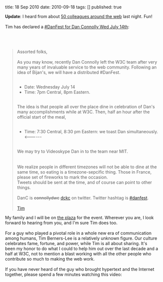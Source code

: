 title: 18 Sep 2010
date: 2010-09-18
tags: []
published: true

<div style="text-align: left;"><b>Update</b>: I heard from about <a href="http://twitter.com/dckc/danfest/members">50 colleagues around the web</a> last night. Fun!</div><br />
Tim has declared a <a href="http://lists.w3.org/Archives/Public/semantic-web/2010Jul/0300.html">#DanFest for Dan Connolly Wed July 14th</a>:<br />
<br />
<a name='more'></a><br />
<br />
<blockquote>Assorted folks,<br />
<br />
As you may know, recently Dan Connolly left the W3C team after very many years of invaluable service to the web community. Following an idea of Bijan's, we will have a distributed #DanFest.<br />
<br />
<ul><li>Date: Wednesday July 14&nbsp;&nbsp;</li>
<li>Time: 7pm Central, 8pm Eastern.&nbsp;</li>
</ul><br />
The idea is that people all over the place dine in celebration of Dan's many accomplishments while at W3C.&nbsp;Then, half an hour after the official start of the meal,<br />
<br />
<ul><li>Time: 7:30 Central, 8:30 pm Eastern: we toast Dan simultaneously. &lt;------&nbsp;</li>
</ul><br />
We may try to Videoskype Dan in to the team near MIT.<br />
<br />
<br />
We realize people in different timezones will not be able to dine at the same time, so eating is a timezone-sepcific thing. Those in France, please set of fireworks to mark the occasion.<br />
Tweets should be sent at the time, and of course can point to other things.<br />
<br />
DanC is <strike>connollydwc</strike> <a href="http://twitter.com/dckc">dckc</a> on twitter. Twitter hashtag is <a href="http://twitter.com/search?q=%23danfest">#danfest</a>.<br />
<br />
<a href="http://www.w3.org/People/Berners-Lee/">Tim</a></blockquote>My family and I will be on <a href="http://en.wikipedia.org/wiki/Country_Club_Plaza">the plaza</a> for the event. Wherever you are, I look forward to hearing from you, and I'm sure Tim does too.<br />
<br />
For a guy who played a pivotal role in a whole new era of communication among humans, Tim Berners-Lee is a relatively unknown figure. Our culture celebrates fame, fortune, and power, while Tim is all about sharing. It's been my honor to do what I could to help him out over the last decade and a half at W3C, not to mention a blast working with all the other people who contribute so much to making the web work.<br />
<br />
If you have never heard of the guy who brought hypertext and the Internet together, please spend a few minutes watching this video:<br />
<br />
<object height="385" width="640"><param name="movie" value="http://www.youtube.com/v/NeGtIR8ggFA&amp;hl=en_US&amp;fs=1"></param><param name="allowFullScreen" value="true"></param><param name="allowscriptaccess" value="always"></param><embed src="http://www.youtube.com/v/NeGtIR8ggFA&amp;hl=en_US&amp;fs=1" type="application/x-shockwave-flash" allowscriptaccess="always" allowfullscreen="true" width="640" height="385"></embed></object><div class="blogger-post-footer"><img width='1' height='1' src='https://blogger.googleusercontent.com/tracker/1117883616379032462-2963987672987815331?l=www.madmode.com' alt='' /></div>